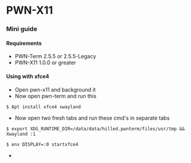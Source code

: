 
# PWN-X11

### Mini guide

#### Requirements
* PWN-Term 2.5.5 or 2.5.5-Legacy
* PWN-X11 1.0.0 or greater

#### Using with xfce4
* Open pwn-x11 and background it
* Now open pwn-term and run this

```
$ Apt install xfce4 xwayland
```

* Now open two fresh tabs and run these cmd's in separate tabs

```
$ export XDG_RUNTIME_DIR=/data/data/hilled.pwnterm/files/usr/tmp && Xwayland :1

$ env DISPLAY=:0 startxfce4
```

*
